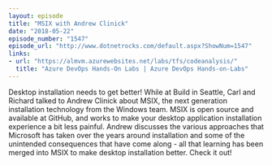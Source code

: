```yaml
---
layout: episode
title: "MSIX with Andrew Clinick"
date: "2018-05-22"
episode_number: "1547"
episode_url: "http://www.dotnetrocks.com/default.aspx?ShowNum=1547"
links:
- url: "https://almvm.azurewebsites.net/labs/tfs/codeanalysis/"
  title: "Azure DevOps Hands-On Labs | Azure DevOps Hands-on-Labs"
---
```


Desktop installation needs to get better! While at Build in Seattle, Carl and Richard talked to Andrew Clinick about MSIX, the next generation installation technology from the Windows team. MSIX is open source and available at GitHub, and works to make your desktop application installation experience a bit less painful. Andrew discusses the various approaches that Microsoft has taken over the years around installation and some of the unintended consequences that have come along - all that learning has been merged into MSIX to make desktop installation better. Check it out!
